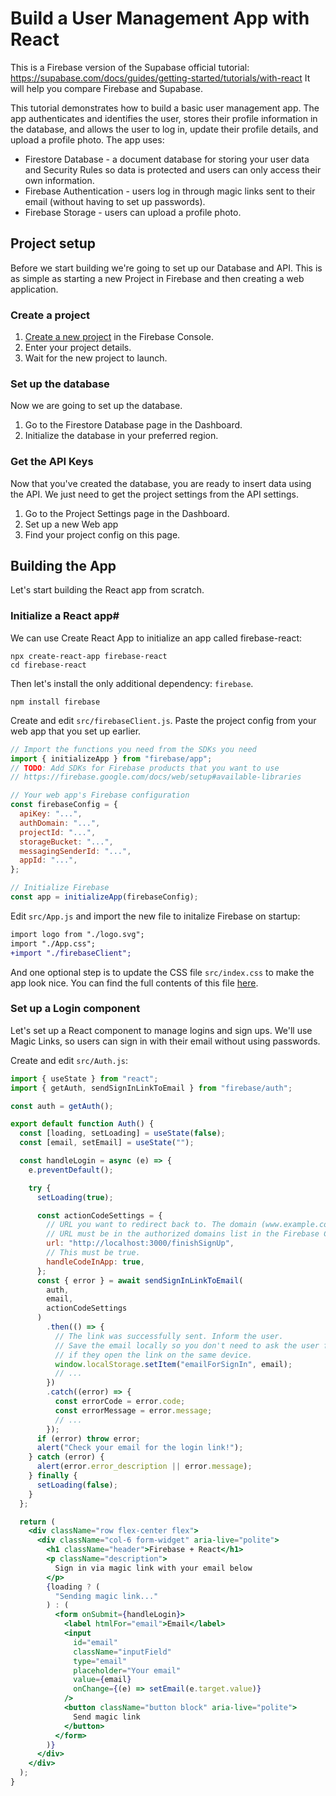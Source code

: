 # Build a User Management App with React

This is a Firebase version of the Supabase official tutorial: https://supabase.com/docs/guides/getting-started/tutorials/with-react
It will help you compare Firebase and Supabase.

This tutorial demonstrates how to build a basic user management app. The app authenticates and identifies the user, stores their profile information in the database, and allows the user to log in, update their profile details, and upload a profile photo. The app uses:

- Firestore Database - a document database for storing your user data and Security Rules so data is protected and users can only access their own information.
- Firebase Authentication - users log in through magic links sent to their email (without having to set up passwords).
- Firebase Storage - users can upload a profile photo.

## Project setup

Before we start building we're going to set up our Database and API. This is as simple as starting a new Project in Firebase and then creating a web application.

### Create a project

1. [Create a new project](console.firebase.google.com/) in the Firebase Console.
2. Enter your project details.
3. Wait for the new project to launch.

### Set up the database

Now we are going to set up the database.

1. Go to the Firestore Database page in the Dashboard.
2. Initialize the database in your preferred region.

### Get the API Keys

Now that you've created the database, you are ready to insert data using the API. We just need to get the project settings from the API settings.

1. Go to the Project Settings page in the Dashboard.
2. Set up a new Web app
3. Find your project config on this page.

## Building the App

Let's start building the React app from scratch.

### Initialize a React app#

We can use Create React App to initialize an app called firebase-react:

```
npx create-react-app firebase-react
cd firebase-react
```

Then let's install the only additional dependency: `firebase`.

```
npm install firebase
```

Create and edit `src/firebaseClient.js`. Paste the project config from your web app that you set up earlier.

```javascript
// Import the functions you need from the SDKs you need
import { initializeApp } from "firebase/app";
// TODO: Add SDKs for Firebase products that you want to use
// https://firebase.google.com/docs/web/setup#available-libraries

// Your web app's Firebase configuration
const firebaseConfig = {
  apiKey: "...",
  authDomain: "...",
  projectId: "...",
  storageBucket: "...",
  messagingSenderId: "...",
  appId: "...",
};

// Initialize Firebase
const app = initializeApp(firebaseConfig);
```

Edit `src/App.js` and import the new file to initalize Firebase on startup:

```diff
import logo from "./logo.svg";
import "./App.css";
+import "./firebaseClient";
```

And one optional step is to update the CSS file `src/index.css` to make the app look nice. You can find the full contents of this file [here](https://raw.githubusercontent.com/supabase/supabase/master/examples/user-management/react-user-management/src/index.css).

### Set up a Login component

Let's set up a React component to manage logins and sign ups. We'll use Magic Links, so users can sign in with their email without using passwords.

Create and edit `src/Auth.js`:

```jsx
import { useState } from "react";
import { getAuth, sendSignInLinkToEmail } from "firebase/auth";

const auth = getAuth();

export default function Auth() {
  const [loading, setLoading] = useState(false);
  const [email, setEmail] = useState("");

  const handleLogin = async (e) => {
    e.preventDefault();

    try {
      setLoading(true);

      const actionCodeSettings = {
        // URL you want to redirect back to. The domain (www.example.com) for this
        // URL must be in the authorized domains list in the Firebase Console.
        url: "http://localhost:3000/finishSignUp",
        // This must be true.
        handleCodeInApp: true,
      };
      const { error } = await sendSignInLinkToEmail(
        auth,
        email,
        actionCodeSettings
      )
        .then(() => {
          // The link was successfully sent. Inform the user.
          // Save the email locally so you don't need to ask the user for it again
          // if they open the link on the same device.
          window.localStorage.setItem("emailForSignIn", email);
          // ...
        })
        .catch((error) => {
          const errorCode = error.code;
          const errorMessage = error.message;
          // ...
        });
      if (error) throw error;
      alert("Check your email for the login link!");
    } catch (error) {
      alert(error.error_description || error.message);
    } finally {
      setLoading(false);
    }
  };

  return (
    <div className="row flex-center flex">
      <div className="col-6 form-widget" aria-live="polite">
        <h1 className="header">Firebase + React</h1>
        <p className="description">
          Sign in via magic link with your email below
        </p>
        {loading ? (
          "Sending magic link..."
        ) : (
          <form onSubmit={handleLogin}>
            <label htmlFor="email">Email</label>
            <input
              id="email"
              className="inputField"
              type="email"
              placeholder="Your email"
              value={email}
              onChange={(e) => setEmail(e.target.value)}
            />
            <button className="button block" aria-live="polite">
              Send magic link
            </button>
          </form>
        )}
      </div>
    </div>
  );
}
```
